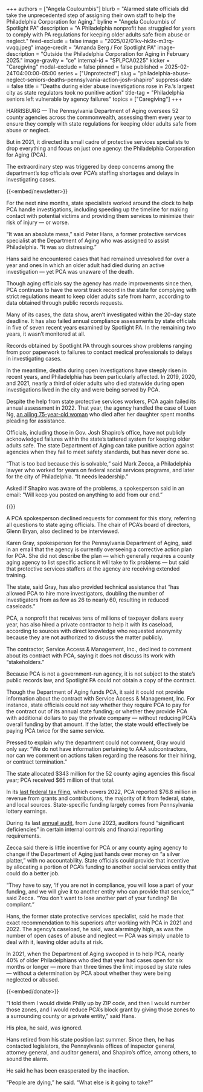 +++
authors = ["Angela Couloumbis"]
blurb = "Alarmed state officials did take the unprecedented step of assigning their own staff to help the Philadelphia Corporation for Aging."
byline = "Angela Couloumbis of Spotlight PA"
description = "A Philadelphia nonprofit has struggled for years to comply with PA regulations for keeping older adults safe from abuse or neglect."
feed-exclude = false
image = "2025/02/01kv-hk9x-m3rq-vvqq.jpeg"
image-credit = "Amanda Berg / For Spotlight PA"
image-description = "Outside the Philadelphia Corporation for Aging in February 2025."
image-gravity = "ce"
internal-id = "SPLPCA0225"
kicker = "Caregiving"
modal-exclude = false
pinned = false
published = 2025-02-24T04:00:00-05:00
series = ["Unprotected"]
slug = "philadelphia-abuse-neglect-seniors-deaths-pennsylvania-action-josh-shapiro"
suppress-date = false
title = "Deaths during elder abuse investigations rose in Pa.’s largest city as state regulators took no punitive action"
title-tag = "Philadelphia seniors left vulnerable by agency failures"
topics = ["Caregiving"]
+++

HARRISBURG — The Pennsylvania Department of Aging oversees 52 county agencies across the commonwealth, assessing them every year to ensure they comply with state regulations for keeping older adults safe from abuse or neglect.

But in 2021, it directed its small cadre of protective services specialists to drop everything and focus on just one agency: the Philadelphia Corporation for Aging (PCA).

The extraordinary step was triggered by deep concerns among the department’s top officials over PCA’s staffing shortages and delays in investigating cases.

{{<embed/newsletter>}}

For the next nine months, state specialists worked around the clock to help PCA handle investigations, including speeding up the timeline for making contact with potential victims and providing them services to minimize their risk of injury — or worse.

“It was an absolute mess,” said Peter Hans, a former protective services specialist at the Department of Aging who was assigned to assist Philadelphia. “It was so distressing.”

Hans said he encountered cases that had remained unresolved for over a year and ones in which an older adult had died during an active investigation — yet PCA was unaware of the death.

Though aging officials say the agency has made improvements since then, PCA continues to have the worst track record in the state for complying with strict regulations meant to keep older adults safe from harm, according to data obtained through public records requests.

Many of its cases, the data show, aren’t investigated within the 20-day state deadline. It has also failed annual compliance assessments by state officials in five of seven recent years examined by Spotlight PA. In the remaining two years, it wasn’t monitored at all.

Records obtained by Spotlight PA through sources show problems ranging from poor paperwork to failures to contact medical professionals to delays in investigating cases.

In the meantime, deaths during open investigations have steeply risen in recent years, and Philadelphia has been particularly affected. In 2019, 2020, and 2021, nearly a third of older adults who died statewide during open investigations lived in the city and were being served by PCA.

Despite the help from state protective services workers, PCA again failed its annual assessment in 2022. That year, the agency handled the case of Luen Ng, <a href="https://www.spotlightpa.org/news/2025/02/pa-elder-abuse-deaths-protection-system-failure/">an ailing 75-year-old woman</a> who died after her daughter spent months pleading for assistance.

Officials, including those in Gov. Josh Shapiro’s office, have not publicly acknowledged failures within the state’s tattered system for keeping older adults safe. The state Department of Aging can take punitive action against agencies when they fail to meet safety standards, but has never done so.

“That is too bad because this is solvable,” said Mark Zecca, a Philadelphia lawyer who worked for years on federal social services programs, and later for the city of Philadelphia. “It needs leadership.”

Asked if Shapiro was aware of the problems, a spokesperson said in an email: “Will keep you posted on anything to add from our end.”

{{<flourish src="visualisation/21750043" >}}

A PCA spokesperson declined requests for comment for this story, referring all questions to state aging officials. The chair of PCA’s board of directors, Glenn Bryan, also declined to be interviewed.

Karen Gray, spokesperson for the Pennsylvania Department of Aging, said in an email that the agency is currently overseeing a corrective action plan for PCA. She did not describe the plan — which generally requires a county aging agency to list specific actions it will take to fix problems — but said that protective services staffers at the agency are receiving extended training.

The state, said Gray, has also provided technical assistance that “has allowed PCA to hire more investigators, doubling the number of investigators from as few as 26 to nearly 60, resulting in reduced caseloads.”

PCA, a nonprofit that receives tens of millions of taxpayer dollars every year, has also hired a private contractor to help it with its caseload, according to sources with direct knowledge who requested anonymity because they are not authorized to discuss the matter publicly.

The contractor, Service Access &amp; Management, Inc., declined to comment about its contract with PCA, saying it does not discuss its work with “stakeholders.”

Because PCA is not a government-run agency, it is not subject to the state’s public records law, and Spotlight PA could not obtain a copy of the contract.

Though the Department of Aging funds PCA, it said it could not provide information about the contract with Service Access &amp; Management, Inc. For instance, state officials could not say whether they require PCA to pay for the contract out of its annual state funding; or whether they provide PCA with additional dollars to pay the private company — without reducing PCA’s overall funding by that amount. If the latter, the state would effectively be paying PCA twice for the same service.

Pressed to explain why the department could not comment, Gray would only say: “We do not have information pertaining to AAA subcontractors, nor can we comment on actions taken regarding the reasons for their hiring, or contract termination.”

The state allocated $343 million for the 52 county aging agencies this fiscal year; PCA received $65 million of that total.

In its <a href="https://projects.propublica.org/nonprofits/organizations/231905649/202431369349318328/full">last federal tax filing</a>, which covers 2022, PCA reported $76.8 million in revenue from grants and contributions, the majority of it from federal, state, and local sources. State-specific funding largely comes from Pennsylvania lottery earnings.

During its last <a href="https://projects.propublica.org/nonprofits/display_audit/2023-06-GSAFAC-0000042728">annual audit</a>, from June 2023, auditors found “significant deficiencies” in certain internal controls and financial reporting requirements.

Zecca said there is little incentive for PCA or any county aging agency to change if the Department of Aging just hands over money on “a silver platter,” with no accountability. State officials could provide that incentive by allocating a portion of PCA’s funding to another social services entity that could do a better job.

“They have to say, ‘If you are not in compliance, you will lose a part of your funding, and we will give it to another entity who can provide that service,’” said Zecca. “You don&#39;t want to lose another part of your funding? Be compliant.”

Hans, the former state protective services specialist, said he made that exact recommendation to his superiors after working with PCA in 2021 and 2022. The agency’s caseload, he said, was alarmingly high, as was the number of open cases of abuse and neglect — PCA was simply unable to deal with it, leaving older adults at risk.

In 2021, when the Department of Aging swooped in to help PCA, nearly 40% of older Philadelphians who died that year had cases open for six months or longer — more than three times the limit imposed by state rules — without a determination by PCA about whether they were being neglected or abused.

{{<embed/donate>}}

“I told them I would divide Philly up by ZIP code, and then I would number those zones, and I would reduce PCA’s block grant by giving those zones to a surrounding county or a private entity,” said Hans.

His plea, he said, was ignored.

Hans retired from his state position last summer. Since then, he has contacted legislators, the Pennsylvania offices of inspector general, attorney general, and auditor general, and Shapiro’s office, among others, to sound the alarm.

He said he has been exasperated by the inaction.

“People are dying,” he said. “What else is it going to take?”

